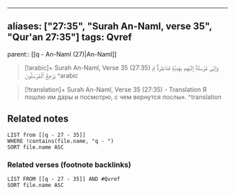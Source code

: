 
---
aliases: ["27:35", "Surah An-Naml, verse 35", "Qur'an 27:35"]
tags: Qvref
---

parent:: [[q - An-Naml (27)|An-Naml]]

> [!arabic]+ Surah An-Naml, Verse 35 (27:35)
> <span class="quran-arabic">وَإِنِّى مُرْسِلَةٌ إِلَيْهِم بِهَدِيَّةٍ فَنَاظِرَةٌۢ بِمَ يَرْجِعُ ٱلْمُرْسَلُونَ</span>
^arabic

> [!translation]+ Surah An-Naml, Verse 35 (27:35) - Translation
> Я пошлю им дары и посмотрю, с чем вернутся послы».
^translation



## Related notes
```dataview
LIST from [[q - 27 - 35]]
WHERE !contains(file.name, "q - ")
SORT file.name ASC
```

### Related verses (footnote backlinks)
```dataview
LIST FROM [[q - 27 - 35]] AND #Qvref
SORT file.name ASC
```

